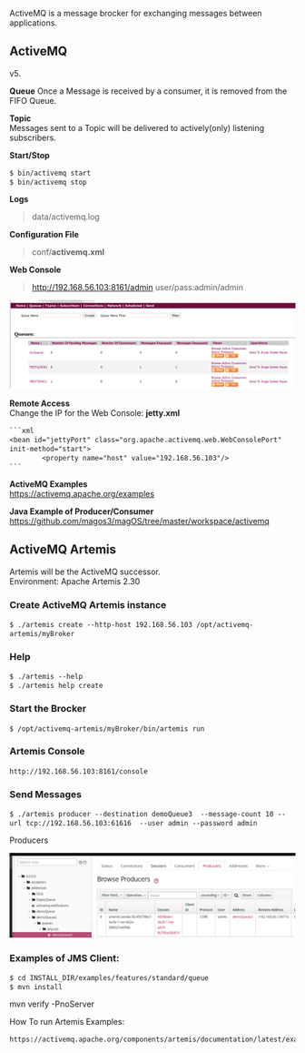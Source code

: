 ActiveMQ is a message brocker for exchanging messages between applications.  


**ActiveMQ**
----------------------------------
v5.

**Queue**
Once a Message is received by a consumer, it is removed from the FIFO Queue.  

**Topic**  
Messages sent to a Topic will be delivered to actively(only) listening subscribers.

**Start/Stop**

	$ bin/activemq start
	$ bin/activemq stop

**Logs**
> data/activemq.log

**Configuration File**  
> conf/**activemq.xml**

**Web Console**
> http://192.168.56.103:8161/admin   user/pass:admin/admin

![](../images/activemq-console.png)


**Remote Access**   
Change the IP for the Web Console: **jetty.xml**

	```xml
	<bean id="jettyPort" class="org.apache.activemq.web.WebConsolePort" init-method="start">
    	    <property name="host" value="192.168.56.103"/>
	```

**ActiveMQ Examples**   
https://activemq.apache.org/examples

**Java Example of Producer/Consumer**    
https://github.com/magos3/magOS/tree/master/workspace/activemq

**ActiveMQ Artemis**
-----------------------------------
Artemis will be the ActiveMQ successor.  
Environment: Apache Artemis 2.30



### Create ActiveMQ Artemis instance

 	$ ./artemis create --http-host 192.168.56.103 /opt/activemq-artemis/myBroker

### Help

	$ ./artemis --help
	$ ./artemis help create

### Start the Brocker

	$ /opt/activemq-artemis/myBroker/bin/artemis run

### Artemis Console 

	http://192.168.56.103:8161/console

### Send Messages

	$ ./artemis producer --destination demoQueue3  --message-count 10 --url tcp://192.168.56.103:61616  --user admin --password admin


Producers

![](../images/artemis-producers.png)

### Examples of JMS Client:

	$ cd INSTALL_DIR/examples/features/standard/queue
	$ mvn install


mvn verify -PnoServer

How To run Artemis Examples:

	https://activemq.apache.org/components/artemis/documentation/latest/examples.html





